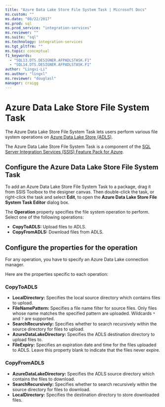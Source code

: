```yaml
---
title: "Azure Data Lake Store File System Task | Microsoft Docs"
ms.custom: ""
ms.date: "08/22/2017"
ms.prod: sql
ms.prod_service: "integration-services"
ms.reviewer: ""
ms.suite: "sql"
ms.technology: integration-services
ms.tgt_pltfrm: ""
ms.topic: conceptual
f1_keywords: 
  - "SQL13.DTS.DESIGNER.AFPADLSTASK.F1"
  - "SQL14.DTS.DESIGNER.AFPADLSTASK.F1"
author: "Lingxi-Li"
ms.author: "lingxl"
ms.reviewer: "douglasl"
manager: craigg
---
```

# Azure Data Lake Store File System Task

The Azure Data Lake Store File System Task lets users perform various file system operations on [Azure Data Lake Store (ADLS)](https://azure.microsoft.com/services/data-lake-store/).

The Azure Data Lake Store File System Task is a component of the [SQL Server Integration Services (SSIS) Feature Pack for Azure](../../integration-services/azure-feature-pack-for-integration-services-ssis.md).

## Configure the Azure Data Lake Store File System Task

To add an Azure Data Lake Store File System Task to a package, drag it from SSIS Toolbox to the designer canvas. Then double-click the task, or right-click the task and select **Edit**, to open the **Azure Data Lake Store File System Task Editor** dialog box.

The **Operation** property specifies the file system operation to perform. Select one of the following operations:

- **CopyToADLS:** Upload files to ADLS.
- **CopyFromADLS:** Download files from ADLS.

## Configure the properties for the operation
For any operation, you have to specify an Azure Data Lake connection manager.

Here are the properties specific to each operation:

### CopyToADLS
- **LocalDirectory:** Specifies the local source directory which contains files to upload.
- **FileNamePattern:** Specifies a file name filter for source files. Only files whose name matches the specified pattern are uploaded. Wildcards `*` and `?` are supported.
- **SearchRecursively:** Specifies whether to search recursively within the source directory for files to upload.
- **AzureDataLakeDirectory:** Specifies the ADLS destination directory to upload files to.
- **FileExpiry:** Specifies an expiration date and time for the files uploaded to ADLS. Leave this property blank to indicate that the files never expire.

### CopyFromADLS
- **AzureDataLakeDirectory:** Specifies the ADLS source directory which contains the files to download.
- **SearchRecursively:** Specifies whether to search recursively within the source directory for files to download.
- **LocalDirectory:** Specifies the destination directory to store downloaded files.
